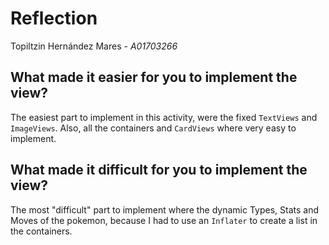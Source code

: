 # Reflection

Topiltzin Hernández Mares - *A01703266*

## What made it easier for you to implement the view?

The easiest part to implement in this activity, were the fixed `TextViews` and `ImageViews`. Also, all the containers and `CardViews` where very easy to implement. 

## What made it difficult for you to implement the view?

The most "difficult" part to implement where the dynamic Types, Stats and Moves of the pokemon, because I had to use an `Inflater` to create a list in the containers. 

